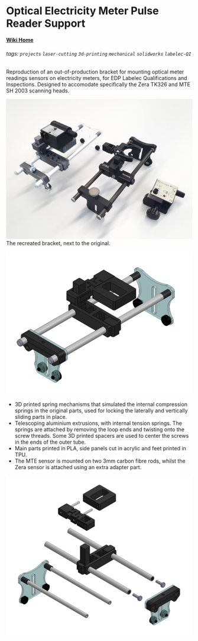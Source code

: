 # Optical Electricity Meter Pulse Reader Support

**[Wiki Home](https://hackmd.io/@fablabedp/home)**

###### tags: `projects` `laser-cutting` `3d-printing` `mechanical` `solidworks` `labelec-QI`

Reproduction of an out-of-production bracket for mounting optical meter readings sensors on electricity meters, for EDP Labelec Qualifications and Inspections.  Designed to accomodate specifically the Zera TK326 and MTE SH 2003 scanning heads.  

![](https://github.com/fablabedp/fablabedp-wiki/raw/main/projects/images/emi-leitores-support/EMI_leitors_support_final.jpg)  
The recreated bracket, next to the original.

![](https://github.com/fablabedp/fablabedp-wiki/raw/main/projects/images/emi-leitores-support/EMI_leitors_support.jpg)  
 - 3D printed spring mechanisms that simulated the internal compression springs in the original parts, used for locking the laterally and vertically sliding parts in place.
 - Telescoping aluminium extrusions, with internal tension springs. The springs are attached by removing the loop ends and twisting onto the screw threads. Some 3D printed spacers are used to center the screws in the ends of the outer tube.  
 - Main parts printed in PLA, side panels cut in acrylic and feet printed in TPU.  
 - The MTE sensor is mounted on two 3mm carbon fibre rods, whilst the Zera sensor is attached using an extra adapter part.  

![](https://github.com/fablabedp/fablabedp-wiki/raw/main/projects/images/emi-leitores-support/EMI_leitors_support_exploded.jpg)  
